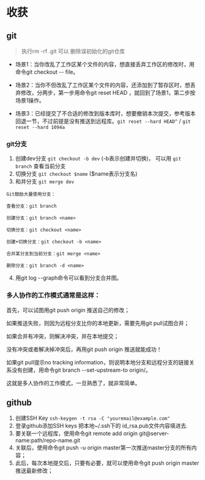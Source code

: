 # 收获
## git
>执行rm -rf .git 可以 删除误初始化的git仓库
 * 场景1：当你改乱了工作区某个文件的内容，想直接丢弃工作区的修改时，用命令git checkout -- file。

 * 场景2：当你不但改乱了工作区某个文件的内容，还添加到了暂存区时，想丢弃修改，分两步，第一步用命令git reset HEAD <file>，就回到了场景1，第二步按场景1操作。

 * 场景3：已经提交了不合适的修改到版本库时，想要撤销本次提交，参考版本回退一节，不过前提是没有推送到远程库。`git reset --hard HEAD^` / `git reset --hard 1094a`
### git分支
 1. 创建dev分支 `git checkout -b dev` (-b表示创建并切换)，
 可以用 `git branch` 查看当前分支
 2. 切换分支 `git checkout $name` ($name表示分支名)
 3. 和并分支 `git merge dev`

```
Git鼓励大量使用分支：

查看分支：git branch

创建分支：git branch <name>

切换分支：git checkout <name>

创建+切换分支：git checkout -b <name>

合并某分支到当前分支：git merge <name>

删除分支：git branch -d <name>
```
 4. 用git log --graph命令可以看到分支合并图。

### 多人协作的工作模式通常是这样：

首先，可以试图用git push origin <branch-name>推送自己的修改；

如果推送失败，则因为远程分支比你的本地更新，需要先用git pull试图合并；

如果合并有冲突，则解决冲突，并在本地提交；

没有冲突或者解决掉冲突后，再用git push origin <branch-name>推送就能成功！

如果git pull提示no tracking information，则说明本地分支和远程分支的链接关系没有创建，用命令git branch --set-upstream-to <branch-name> origin/<branch-name>。

这就是多人协作的工作模式，一旦熟悉了，就非常简单。



 ## github 
 1. 创建SSH Key `ssh-keygen -t rsa -C "youremail@example.com"`
 2. 登录github添加SSH keys 把本地~/.ssh下的 id_rsa.pub文件内容填进去.
 3. 要关联一个远程库，使用命令git remote add origin git@server-name:path/repo-name.git
 4. 关联后，使用命令git push -u origin master第一次推送master分支的所有内容；
 5. 此后，每次本地提交后，只要有必要，就可以使用命令git push origin master推送最新修改；